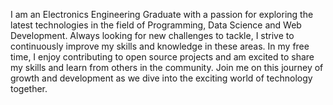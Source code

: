 I am an Electronics Engineering Graduate with a passion for exploring the latest technologies in the field of Programming, Data Science and Web Development. Always looking for new challenges to tackle, I strive to continuously improve my skills and knowledge in these areas. In my free time, I enjoy contributing to open source projects and am excited to share my skills and learn from others in the community. Join me on this journey of growth and development as we dive into the exciting world of technology together.
